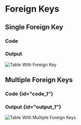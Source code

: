 # Foreign Keys

## Single Foreign Key

### Code

<code-block src="table-with-fk.txt"/>

### Output

![Table With Foreign Key](table-with-fk.png)

## Multiple Foreign Keys

### Code {id="code_1"}

<code-block src="table-with-multiple-fk.txt"/>

### Output {id="output_1"}

![Table With Multiple Foreign Keys](table-with-multiple-fk.png)